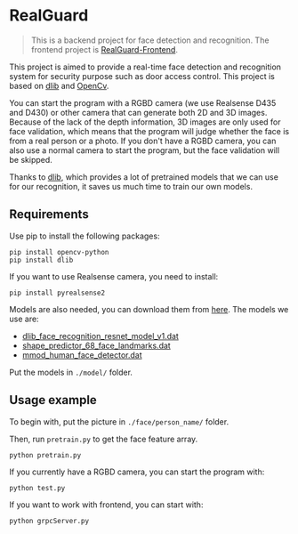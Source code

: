 # RealGuard
> This is a backend project for face detection and recognition. The frontend project is [RealGuard-Frontend](https://github.com/HuXioAn/RealGuard-Frontend).
<p>
This project is aimed to provide a real-time face detection and recognition system for security purpose such as door access control. This project is based on <a href="http://dlib.net/">dlib</a> and <a href="http://opencv.org/">OpenCv</a>.
</p>
<p>
You can start the program with a RGBD camera (we use Realsense D435 and D430) or other camera that can generate both 2D and 3D images. Because of the lack of the depth information, 3D images are only used for face validation, which means that the program will judge whether the face is from a real person or a photo. If you don't have a RGBD camera, you can also use a normal camera to start the program, but the face validation will be skipped.
</p>
<p>
Thanks to <a href="http://dlib.net/">dlib</a>, which provides a lot of pretrained models that we can use for our recognition, it saves us much time to train our own models. 
</p>

## Requirements
<p>
Use pip to install the following packages:
</p>

```
pip install opencv-python
pip install dlib
```
<p>
If you want to use Realsense camera, you need to install:
</p>

```
pip install pyrealsense2
```

<p>
Models are also needed, you can download them from <a href="http://dlib.net/files/">here</a>. The models we use are:
</p>

- [dlib_face_recognition_resnet_model_v1.dat](http://dlib.net/files/dlib_face_recognition_resnet_model_v1.dat.bz2)
- [shape_predictor_68_face_landmarks.dat](http://dlib.net/files/shape_predictor_68_face_landmarks.dat.bz2)
- [mmod_human_face_detector.dat](http://dlib.net/files/mmod_human_face_detector.dat.bz2)

<p>
Put the models in <code>./model/</code> folder.

## Usage example
<p>
To begin with, put the picture in <code>./face/person_name/</code> folder.
</p>
<p>
Then, run <code>pretrain.py</code> to get the face feature array.
</p>

```
python pretrain.py
```

<p>
If you currently have a RGBD camera, you can start the program with:
</p>

```
python test.py
```

<p>
If you want to work with frontend, you can start with:
</p>

```
python grpcServer.py
```

